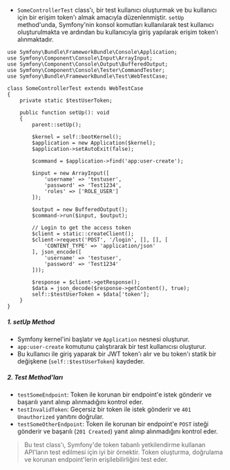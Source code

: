 + `SomeControllerTest` class'ı, bir test kullanıcı oluşturmak ve bu kullanıcı için bir erişim token'ı almak amacıyla düzenlenmiştir. `setUp` method'unda, Symfony'nin konsol komutları kullanılarak test kullanıcı oluşturulmakta ve ardından bu kullanıcıyla giriş yapılarak erişim token'ı alınmaktadır.
~~~~~~~
use Symfony\Bundle\FrameworkBundle\Console\Application;
use Symfony\Component\Console\Input\ArrayInput;
use Symfony\Component\Console\Output\BufferedOutput;
use Symfony\Component\Console\Tester\CommandTester;
use Symfony\Bundle\FrameworkBundle\Test\WebTestCase;

class SomeControllerTest extends WebTestCase
{
    private static $testUserToken;

    public function setUp(): void
    {
        parent::setUp();

        $kernel = self::bootKernel();
        $application = new Application($kernel);
        $application->setAutoExit(false);

        $command = $application->find('app:user-create');

        $input = new ArrayInput([
            'username' => 'testuser',
            'password' => 'Test1234',
            'roles' => ['ROLE_USER']
        ]);

        $output = new BufferedOutput();
        $command->run($input, $output);

        // Login to get the access token
        $client = static::createClient();
        $client->request('POST', '/login', [], [], [
            'CONTENT_TYPE' => 'application/json'
        ], json_encode([
            'username' => 'testuser',
            'password' => 'Test1234'
        ]));

        $response = $client->getResponse();
        $data = json_decode($response->getContent(), true);
        self::$testUserToken = $data['token'];
    }
}
~~~~~~~

##### 1. setUp Method
+ Symfony kernel'ini başlatır ve `Application` nesnesi oluşturur.
+ `app:user-create` komutunu çalıştırarak bir test kullanıcısı oluşturur.
+ Bu kullanıcı ile giriş yaparak bir JWT token'ı alır ve bu token'ı statik bir değişkene (`self::$testUserToken`) kaydeder.

##### 2. Test Method'ları
+ `testSomeEndpoint`: Token ile korunan bir endpoint'e istek gönderir ve başarılı yanıt alınıp alınmadığını kontrol eder.
+ `testInvalidToken`: Geçersiz bir token ile istek gönderir ve `401 Unauthorized` yanıtını doğrular.
+ `testSomeOtherEndpoint`: Token ile korunan bir endpoint'e `POST` isteği gönderir ve başarılı (`201 Created`) yanıt alınıp alınmadığını kontrol eder.

> Bu test class'ı, Symfony'de token tabanlı yetkilendirme kullanan API'ların test edilmesi için iyi bir örnektir. Token oluşturma, doğrulama ve korunan endpoint'lerin erişilebilirliğini test eder.
